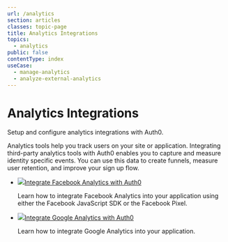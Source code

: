 ```yaml
---
url: /analytics
section: articles
classes: topic-page
title: Analytics Integrations
topics:
  - analytics
public: false
contentType: index
useCase:
  - manage-analytics
  - analyze-external-analytics
---
```


<div class="topic-page-header">
  <div data-name="example" class="topic-page-badge"></div>
  <h1>Analytics Integrations</h1>
  <p>
    Setup and configure analytics integrations with Auth0.
  </p>
</div>

Analytics tools help you track users on your site or application. Integrating third-party analytics tools with Auth0 enables you to capture and measure identity specific events. You can use this data to create funnels, measure user retention, and improve your sign up flow.

<ul class="topic-links">
  <li>
    <img class="icon-logo" src="/img/icons/facebook.svg" /><a href="/analytics/guides/facebook-analytics">Integrate Facebook Analytics with Auth0</a>
    <p>
      Learn how to integrate Facebook Analytics into your application using either the Facebook JavaScript SDK or the Facebook Pixel.
    </p>
  </li>
  <li>
    <img class="icon-logo" src="/img/icons/google.svg" /><a href="/analytics/guides/google-analytics">Integrate Google Analytics with Auth0</a>
    <p>
      Learn how to integrate Google Analytics into your application.
    </p>
  </li>
</ul>

